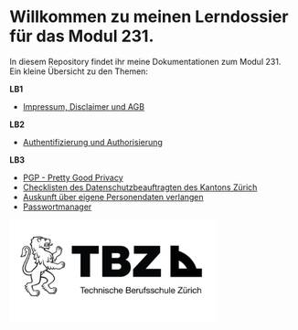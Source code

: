# Willkommen zu meinen Lerndossier für das Modul 231.

In diesem Repository findet ihr meine Dokumentationen zum Modul 231.  
Ein kleine Übersicht zu den Themen:

**LB1**
- [Impressum, Disclaimer und AGB](LB1/Impressum_Disclaimer_AGB_Aufgabe.md)

**LB2**
- [Authentifizierung und Authorisierung](LB2/03_Authentifizierung_Autorisierung.md.md)

**LB3**
- [PGP - Pretty Good Privacy](LB3/02_Verschlüsselte_Nachricht_PGP.md)
- [Checklisten des Datenschutzbeauftragten des Kantons Zürich](LB3/03_Checklisten.md)
- [Auskunft über eigene Personendaten verlangen](LB3/05_Auskunftsrecht.md)
- [Passwortmanager](LB3/06_Passwortmanager.md)

<img src="images/TBZ.png" width="360" height="180">

